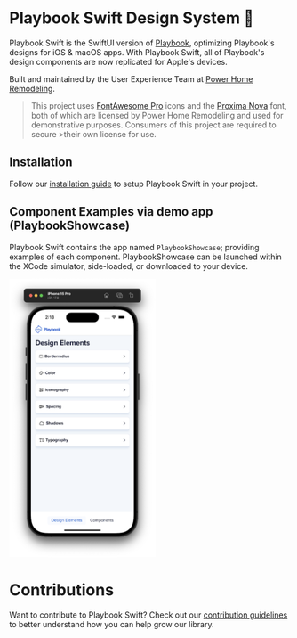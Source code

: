# Playbook Swift Design System 📱

Playbook Swift is the SwiftUI version of [Playbook](https://playbook.powerapp.cloud/), optimizing Playbook's designs for iOS & macOS apps. With Playbook Swift, all of Playbook's design components are now replicated for Apple's devices.

Built and maintained by the User Experience Team at [Power Home Remodeling](https://www.techatpower.com/).

>This project uses [FontAwesome Pro](https://fontawesome.com/icons) icons and the [Proxima Nova](https://www.marksimonson.com/fonts/view/proxima-nova) font, both of which are licensed by Power Home Remodeling and used for demonstrative purposes. Consumers of this project are required to secure >their own license for use.

## Installation

Follow our [installation guide](Installation.md) to setup Playbook Swift in your project.



## Component Examples via demo app (PlaybookShowcase)

Playbook Swift contains the app named `PlaybookShowcase`; providing examples of each component. PlaybookShowcase can be launched within the XCode simulator, side-loaded, or downloaded to your device.

<img src="./playbook-showcase.png" height="500px" />



# Contributions

Want to contribute to Playbook Swift? Check out our [contribution guidelines](Contributions.md) to better understand how you can help grow our library.


